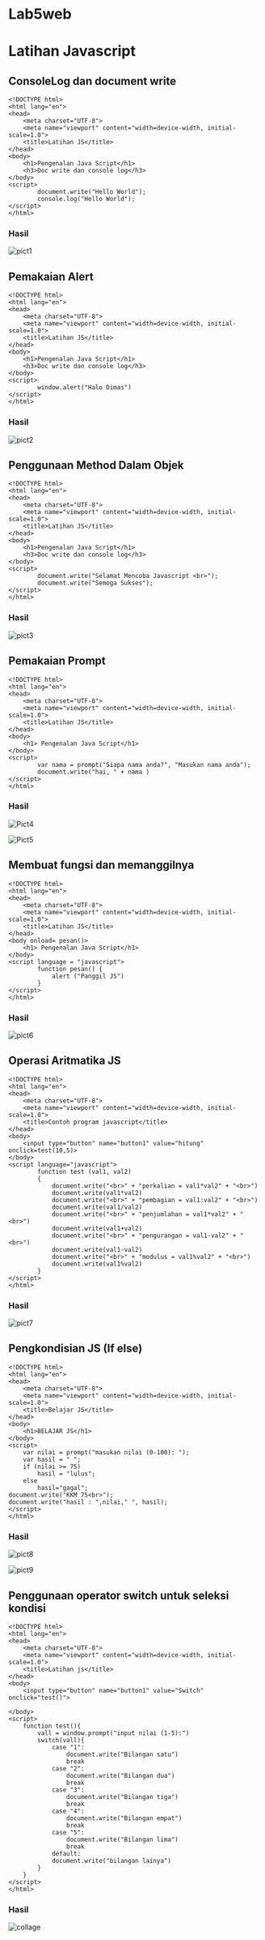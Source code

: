# Lab5web
# Latihan Javascript

## ConsoleLog dan document write

```
<!DOCTYPE html>
<html lang="en">
<head>
    <meta charset="UTF-8">
    <meta name="viewport" content="width=device-width, initial-scale=1.0">
    <title>Latihan JS</title>
</head>
<body>
    <h1>Pengenalan Java Script</h1>
    <h3>Doc write dan console log</h3>
</body>
<script>
        document.write("Hello World");
        console.log("Hello World");
</script>
</html>
```
### Hasil
![pict1](https://github.com/DimasF3009/Lab5web/assets/115356128/454c3835-1434-42b8-bab0-a1bc74f7e813)


## Pemakaian Alert
```
<!DOCTYPE html>
<html lang="en">
<head>
    <meta charset="UTF-8">
    <meta name="viewport" content="width=device-width, initial-scale=1.0">
    <title>Latihan JS</title>
</head>
<body>
    <h1>Pengenalan Java Script</h1>
    <h3>Doc write dan console log</h3>
</body>
<script>
        window.alert("Halo Dimas")
</script>
</html>
```
### Hasil
![pict2](https://github.com/DimasF3009/Lab5web/assets/115356128/2bad3446-bdfb-4b92-af46-8635ebab830a)


## Penggunaan Method Dalam Objek
```
<!DOCTYPE html>
<html lang="en">
<head>
    <meta charset="UTF-8">
    <meta name="viewport" content="width=device-width, initial-scale=1.0">
    <title>Latihan JS</title>
</head>
<body>
    <h1>Pengenalan Java Script</h1>
    <h3>Doc write dan console log</h3>
</body>
<script>
        document.write("Selamat Mencoba Javascript <br>");
        document.write("Semoga Sukses");
</script>
</html>
```
### Hasil
![pict3](https://github.com/DimasF3009/Lab5web/assets/115356128/a6aaf25f-809a-498f-86ce-ff50cf403374)


## Pemakaian Prompt
```
<!DOCTYPE html>
<html lang="en">
<head>
    <meta charset="UTF-8">
    <meta name="viewport" content="width=device-width, initial-scale=1.0">
    <title>Latihan JS</title>
</head>
<body>
    <h1> Pengenalan Java Script</h1>
</body>
<script>
        var nama = prompt("Siapa nama anda?", "Masukan nama anda");
        document.write("hai, " + nama )
</script>
</html>
```
### Hasil
![Pict4](https://github.com/DimasF3009/Lab5web/assets/115356128/6cfe1bd3-5fbf-4cd5-a8b3-246467641412)

![Pict5](https://github.com/DimasF3009/Lab5web/assets/115356128/39ecb4df-aeeb-4018-b655-b93536ef6ad5)


## Membuat fungsi dan memanggilnya
```
<!DOCTYPE html>
<html lang="en">
<head>
    <meta charset="UTF-8">
    <meta name="viewport" content="width=device-width, initial-scale=1.0">
    <title>Latihan JS</title>
</head>
<body onload= pesan()>
    <h1> Pengenalan Java Script</h1>
</body>
<script language = "javascript">
        function pesan() {
            alert ("Panggil JS")
        }
</script>
</html>
```
### Hasil
![pict6](https://github.com/DimasF3009/Lab5web/assets/115356128/d45be6fd-1ea2-4691-9c07-be01a74ce4c8)


## Operasi Aritmatika JS
```
<!DOCTYPE html>
<html lang="en">
<head>
    <meta charset="UTF-8">
    <meta name="viewport" content="width=device-width, initial-scale=1.0">
    <title>Contoh program javascript</title>
</head>
<body>
    <input type="button" name="button1" value="hitung" onclick=test(10,5)>
</body>
<script language="javascript">
        function test (val1, val2)
        {
            document.write("<br>" + "perkalian = val1*val2" + "<br>")
            document.write(val1*val2)
            document.write("<br>" + "pembagian = val1:val2" + "<br>")
            document.write(val1/val2)
            document.write("<br>" + "penjumlahan = val1*val2" + "<br>")
            document.write(val1+val2)
            document.write("<br>" + "pengurangan = val1-val2" + "<br>")
            document.write(val1-val2)
            document.write("<br>" + "modulus = val1%val2" + "<br>")
            document.write(val1%val2)
        }
</script>
</html>
```
### Hasil
![pict7](https://github.com/DimasF3009/Lab5web/assets/115356128/4f69de16-3f96-409f-8c78-c706140a3027)


## Pengkondisian JS (If else)
```
<!DOCTYPE html>
<html lang="en">
<head>
    <meta charset="UTF-8">
    <meta name="viewport" content="width=device-width, initial-scale=1.0">
    <title>Belajar JS</title>
</head>
<body>
    <h1>BELAJAR JS</h1>
</body>
<script>
    var nilai = prompt("masukan nilai (0-100): ");
    var hasil = " ";
    if (nilai >= 75)
        hasil = "lulus";
    else
        hasil="gagal";
document.write("KKM 75<br>");
document.write("hasil : ",nilai," ", hasil);
</script>
</html>
```
### Hasil
![pict8](https://github.com/DimasF3009/Lab5web/assets/115356128/4fea0890-8122-4193-b7b8-4eb23abf5332)

![pict9](https://github.com/DimasF3009/Lab5web/assets/115356128/99295466-b1aa-487a-80db-474fdbda79c6)


## Penggunaan operator switch untuk seleksi kondisi
```
<!DOCTYPE html>
<html lang="en">
<head>
    <meta charset="UTF-8">
    <meta name="viewport" content="width=device-width, initial-scale=1.0">
    <title>Latihan js</title>
</head>
<body>
    <input type="button" name="button1" value="Switch" onclick="test()">

</body>
<script>
    function test(){
        vall = window.prompt("input nilai (1-5):")
        switch(vall){
            case "1":
                document.write("Bilangan satu")
                break
            case "2":
                document.write("Bilangan dua")
                break
            case "3":
                document.write("Bilangan tiga")
                break
            case "4":
                document.write("Bilangan empat")
                break
            case "5":
                document.write("Bilangan lima")
                break
            default:
            document.write("bilangan lainya")
        }
    }
</script>
</html>
```
### Hasil
![collage](https://github.com/DimasF3009/Lab5web/assets/115356128/e3ab2a88-dff4-4ab8-8400-b17892521460)

















